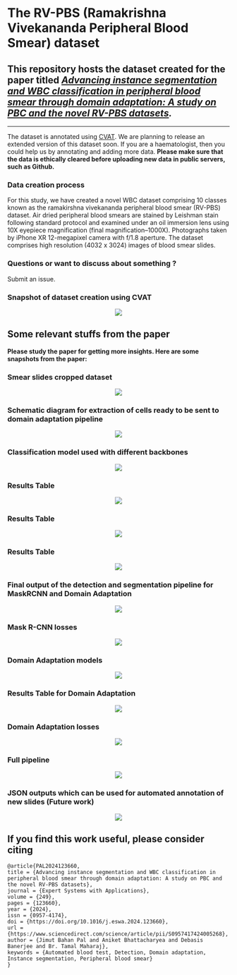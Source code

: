 # The RV-PBS (Ramakrishna Vivekananda Peripheral Blood Smear) dataset

## This repository hosts the dataset created for the paper titled ***[Advancing instance segmentation and WBC classification in peripheral blood smear through domain adaptation: A study on PBC and the novel RV-PBS datasets](https://www.sciencedirect.com/science/article/pii/S0957417424005268?via%3Dihub#d1e3975).***

***

The dataset is annotated using [CVAT](https://github.com/openvinotoolkit/cvat). We are planning to release an extended version of this dataset soon. If you are a haematologist, then you could help us by annotating and adding more data. **Please make sure that the data is ethically cleared before uploading new data in public servers, such as Github.**

### Data creation process

For this study, we have created a novel WBC dataset comprising 10 classes known as the ramakirshna vivekananda peripheral blood smear (RV-PBS) dataset. Air dried peripheral blood smears are stained by Leishman stain following standard protocol and examined under an oil immersion lens using 10X eyepiece magnification (final magnification–1000X). Photographs taken by iPhone XR 12-megapixel camera with f/1.8 aperture. The dataset comprises high resolution (4032 x 3024) images of blood smear slides.

### Questions or want to discuss about something ?

Submit an issue.

### Snapshot of dataset creation using CVAT 

<center>
  <img src="https://github.com/Jimut123/RV-PBS/blob/main/assets/cvat_mask_basophil.png">
</center>

## Some relevant stuffs from the paper

**Please study the paper for getting more insights. Here are some snapshots from the paper:**

### Smear slides cropped dataset

<center>
  <img src="https://github.com/Jimut123/RV-PBS/blob/main/assets/1_Smear_Slides_8_cropped.png">
</center>

### Schematic diagram for extraction of cells ready to be sent to domain adaptation pipeline

<center>
  <img src="https://github.com/Jimut123/RV-PBS/blob/main/assets/2_1_Pipeline_general.png">
</center>

### Classification model used with different backbones

<center>
  <img src="https://github.com/Jimut123/RV-PBS/blob/main/assets/2_2_Classification_pipeline.png">
</center>

### Results Table

<center>
  <img src="https://github.com/Jimut123/RV-PBS/blob/main/assets/3_8_common_classes_results.png">
</center>

### Results Table

<center>
  <img src="https://github.com/Jimut123/RV-PBS/blob/main/assets/4_pretrained_pipeline.png">
</center>

### Results Table

<center>
  <img src="https://github.com/Jimut123/RV-PBS/blob/main/assets/5_1_Smear_Slides_8_pretrained.png">
</center>

### Final output of the detection and segmentation pipeline for MaskRCNN and Domain Adaptation

<center>
  <img src="https://github.com/Jimut123/RV-PBS/blob/main/assets/5_2_MaskRCNN_DA.png">
</center>

### Mask R-CNN losses

<center>
  <img src="https://github.com/Jimut123/RV-PBS/blob/main/assets/5_3_MaskRCNN_losses.png">
</center>

### Domain Adaptation models

<center>
  <img src="https://github.com/Jimut123/RV-PBS/blob/main/assets/6_DA_model.png">
</center>

### Results Table for Domain Adaptation

<center>
  <img src="https://github.com/Jimut123/RV-PBS/blob/main/assets/7_DA_results.png">
</center>

### Domain Adaptation losses

<center>
  <img src="https://github.com/Jimut123/RV-PBS/blob/main/assets/8_DA_metrics.png">
</center>

### Full pipeline

<center>
  <img src="https://github.com/Jimut123/RV-PBS/blob/main/assets/9_DA_pipeline.png">
</center>

### JSON outputs which can be used for automated annotation of new slides (Future work)

<center>
  <img src="https://github.com/Jimut123/RV-PBS/blob/main/assets/10_json_outputs.png">
</center>


## If you find this work useful, please consider citing

```
@article{PAL2024123660,
title = {Advancing instance segmentation and WBC classification in peripheral blood smear through domain adaptation: A study on PBC and the novel RV-PBS datasets},
journal = {Expert Systems with Applications},
volume = {249},
pages = {123660},
year = {2024},
issn = {0957-4174},
doi = {https://doi.org/10.1016/j.eswa.2024.123660},
url = {https://www.sciencedirect.com/science/article/pii/S0957417424005268},
author = {Jimut Bahan Pal and Aniket Bhattacharyea and Debasis Banerjee and Br. Tamal Maharaj},
keywords = {Automated blood test, Detection, Domain adaptation, Instance segmentation, Peripheral blood smear}
}
```
